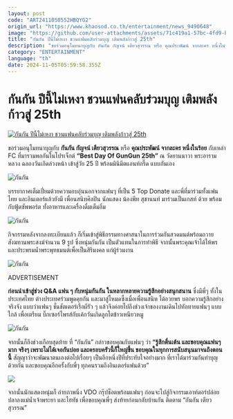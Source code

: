 ```yaml
---
layout: post
code: "ART2411050552HBQYG2"
origin_url: "https://www.khaosod.co.th/entertainment/news_9490648"
image: "https://github.com/user-attachments/assets/71c419a1-57bc-4fd9-b119-0da6bdd6f035"
title: "กันกัน ปีนี้ไม่เหงา ชวนแฟนคลับร่วมบุญ เติมพลังก้าวสู่ 25th"
description: "ขอร่วมอนุโมทนาบุญกับ กันกัน กัญจน์ เตียวสุวรรณ หรือ คุณประพัฒน์ จากละคร หนึ่งในร้อย กับเหล่า FC ที่มารวมพลกันในโปรเจ็กต์ \"Best Day Of GunGun 25th\""
category: "ENTERTAINMENT"
language: "th"
date: 2024-11-05T05:59:58.355Z
---
```


# กันกัน ปีนี้ไม่เหงา ชวนแฟนคลับร่วมบุญ เติมพลังก้าวสู่ 25th

[![กันกัน ปีนี้ไม่เหงา ชวนแฟนคลับร่วมบุญ เติมพลังก้าวสู่ 25th](https://www.khaosod.co.th/wpapp/uploads/2024/11/gungun051167-3.jpg "กันกัน ปีนี้ไม่เหงา ชวนแฟนคลับร่วมบุญ เติมพลังก้าวสู่ 25th")](https://www.khaosod.co.th/wpapp/uploads/2024/11/gungun051167-3.jpg)

ขอร่วมอนุโมทนาบุญกับ **กันกัน กัญจน์ เตียวสุวรรณ** หรือ **คุณประพัฒน์ จากละคร หนึ่งในร้อย** กับเหล่า FC ที่มารวมพลกันในโปรเจ็กต์ **“Best Day Of GunGun 25th”** ณ วัดยานนาวา พระอารามหลวง ฉลองวันเกิดล่วงหน้า เข้าสู่วัย 25 ปี พร้อมมินิมีตแอนท์กรี๊ด แบบกันเอง

![กันกัน](https://www.khaosod.co.th/wpapp/uploads/2024/11/gungun051167-1.jpg)

บรรยากาศเต็มเปี่ยมด้วยความอบอุ่นนอกจากแฟนๆ ที่เป็น 5 Top Donate และพี่ที่มาร่วมทั้งแฟนไทย และอินเตอร์แล้วยังมี เพื่อนสนิทศิลปิน นักแสดง น้องพีท สุชานนท์ มาร่วมเป็นเกสท์ ด้วย พร้อมกับฟู้ดซัพพอร์ต ทั้งอาหารและเครื่องดื่มเต็มอิ่ม

![กันกัน](https://www.khaosod.co.th/wpapp/uploads/2024/11/gungun051167-9.jpg)

กิจกรรมหลังจากลงทะเบียนแล้ว ก็เริ่มเข้าสู่พิธีกรรมทางศาสนาในการร่วมกันสวดมนต์พร้อมถวายสังฆทานพระสงฆ์จำนวน 9 รูป ซึ่งหนุ่มกันกัน เป็นตัวแทนในการทำพิธี จากนั้นพระคุณเจ้าได้ให้พรและประพรมน้ำพระพุทธมนต์เพื่อเป็นสิริมงคล แก่ผู้ร่วมงาน

![กันกัน](https://www.khaosod.co.th/wpapp/uploads/2024/11/gungun051167-7.jpg)

ADVERTISEMENT

**ก่อนนำเข้าสู่ช่วง Q&A แฟน ๆ กับหนุ่มกันกัน ในหลากหลายความรู้สึกอย่างสนุกสนาน** ซึ่งมีพี่ๆ ทั้งในประเทศไทย ต่างประเทศร่วมพูดคุยกัน และมาสู่โหมดซึ้งเมื่อเพื่อนสนิท ได้อวยพร บอกความรู้สึกอย่างจริงจัง แบบว่าแฟนๆ ชั่นชัตเตอร์เรือผีรัว ๆ แล้วจึงค่อยไปถึงช่วงเจ้าของงานเดินไปทักทายแฟนๆ แบบใกล้ เพื่อเตรียม บิ๊กเซอร์ไพรส์กับเค้กวันเกิดลูกโตข้าวเหนียวหมู

![กันกัน](https://www.khaosod.co.th/wpapp/uploads/2024/11/gungun051167-8.jpg)

จากนั้นก็ถึงช่วงเกือบสุดท้าย ที่ “กันกัน” กล่าวขอบคุณกับแฟนๆ ว่า **“รู้สึกตื่นเต้น และขอบคุณแฟนๆมาก จริงๆ เพราะไม่ได้เจอกันบ่อย และครอบครัวนี้ก็ใหญ่ขึ้น ขอบคุณในทุกการสนับสนุนมาจนถึงตอนนี้** สัญญาว่าจะพัฒนาตนเองต่อไปเรื่อยๆ เป็นอีกหนึ่งปีที่ประทับใจอย่างมาก ที่เราได้มาร่วมกันทำบุญด้วยกัน และขอบคุณอีกครั้งกับพี่ๆ ทุกคนรวมถึงอินเตอร์แฟนด้วย”

![](https://www.khaosod.co.th/wpapp/uploads/2024/11/gungun051167-6.jpg)

จากนั้นนักแสดงหนุ่มก็ ถ่ายภาพนิ่ง VDO กรุ๊ปช็อตพร้อมแฟนๆ ก่อนจะไปสู่กิจกรรมเอาท์ดอร์ปล่อยปลาลงแม่น้ำเจ้าพระยา และไฮทัช เพื่อขอบคุณพี่ๆ ส่งท้ายก่อนกลับบ้านกัน ติดตาม “กันกัน เตียวสุวรรณ”